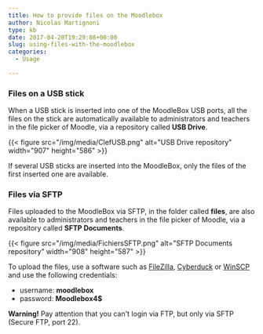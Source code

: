 ```yaml
---
title: How to provide files on the Moodlebox
author: Nicolas Martignoni
type: kb
date: 2017-04-20T19:29:08+00:00
slug: using-files-with-the-moodlebox
categories:
  - Usage

---
```

### Files on a USB stick

When a USB stick is inserted into one of the MoodleBox USB ports, all the files on the stick are automatically available to administrators and teachers in the file picker of Moodle, via a repository called __USB Drive__.

{{< figure src="/img/media/ClefUSB.png" alt="USB Drive repository" width="907" height="586" >}}

If several USB sticks are inserted into the MoodleBox, only the files of the first inserted one are available.

### Files via SFTP

Files uploaded to the MoodleBox via SFTP, in the folder called __files__, are also available to administrators and teachers in the file picker of Moodle, via a repository called __SFTP Documents__.

{{< figure src="/img/media/FichiersSFTP.png" alt="SFTP Documents repository" width="908" height="587" >}}

To upload the files, use a software such as [FileZilla][1], [Cyberduck][2] or [WinSCP][3] and use the following credentials:

  * username: __moodlebox__
  * password: __Moodlebox4$__

__Warning!__ Pay attention that you can't login via FTP, but only via SFTP (Secure FTP, port 22).

 [1]: https://filezilla-project.org/
 [2]: https://cyberduck.io/
 [3]: http://winscp.net/
